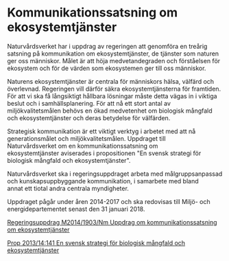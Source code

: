 # Kommunikationssatsning om ekosystemtjänster

Naturvårdsverket har i uppdrag av regeringen att genomföra en treårig satsning på kommunikation om ekosystemtjänster, de tjänster som naturen ger oss människor. Målet är att höja medvetandegraden och förståelsen för ekosystem och för de värden som ekosystemen ger till oss människor.


Naturens ekosystemtjänster är centrala för människors hälsa, välfärd och överlevnad. Regeringen vill därför säkra ekosystemtjänsterna för framtiden. För att vi ska få långsiktigt hållbara lösningar måste detta vägas in i viktiga beslut och i samhällsplanering. För att nå ett stort antal av miljökvalitetsmålen behövs en ökad medvetenhet om biologisk mångfald och ekosystemtjänster och deras betydelse för välfärden.

Strategisk kommunikation är ett viktigt verktyg i arbetet med att nå generationsmålet och miljökvalitetsmålen. Uppdraget till Naturvårdsverket om en kommunikationssatsning om ekosystemtjänster aviserades i propositionen "En svensk strategi för biologisk mångfald och ekosystemtjänster".

Naturvårdsverket ska i regeringsuppdraget arbeta med målgruppsanpassad och kunskapsuppbyggande kommunikation, i samarbete med bland annat ett tiotal andra centrala myndigheter.

Uppdraget pågår under åren 2014\-2017 och ska redovisas till Miljö\- och energidepartementet senast den 31 januari 2018\.

[Regeringsuppdrag M2014/1903/Nm Uppdrag om kommunikationssatsning om ekosystemtjänster](/regeringsuppdrag/2014/08/m20141903nm/ "Regeringsuppdrag M2014/1903/Nm Uppdrag om kommunikationssatsning om ekosystemtjänster")

[Prop 2013/14:141 En svensk strategi för biologisk mångfald och ekosystemtjänster](/rattsliga-dokument/proposition/2014/03/prop-201314141/ "prop biologisk mångfald och ekosystemtjänster")
